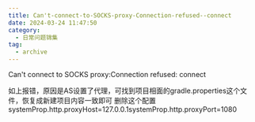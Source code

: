 ```yaml
---
title: Can't-connect-to-SOCKS-proxy-Connection-refused--connect
date: 2024-03-24 11:47:50
category:
  - 日常问题锦集
tag:
  - archive
---
```

Can't connect to SOCKS proxy:Connection refused: connect

如上报错，原因是AS设置了代理，可找到项目相面的gradle.properties这个文件，恢复成新建项目内容一致即可
删除这个配置
systemProp.http.proxyHost=127.0.0.1systemProp.http.proxyPort=1080
